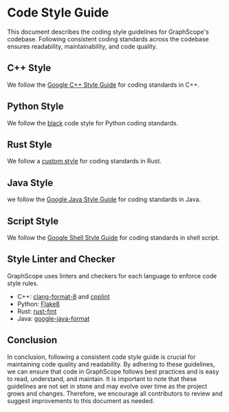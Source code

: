 # Code Style Guide


This document describes the coding style guidelines for GraphScope's codebase.
Following consistent coding standards across the codebase ensures readability, maintainability, and code quality.

## C++ Style

We follow the [Google C++ Style Guide][1] for coding standards in C++.

## Python Style

We follow the [black][2] code style for Python coding standards.

## Rust Style

We follow a [custom style][3] for coding standards in Rust.

## Java Style

we follow the [Google Java Style Guide][4] for coding standards in Java.

## Script Style

We follow the [Google Shell Style Guide][5] for coding standards in shell script.

## Style Linter and Checker

GraphScope uses linters and checkers for each language to enforce code style rules.

- C++: [clang-format-8][6] and [cpplint][7]
- Python: [Flake8][8]
- Rust: [rust-fmt][9]
- Java: [google-java-format][10]

## Conclusion

In conclusion, following a consistent code style guide is crucial for maintaining code quality and readability. By adhering to these guidelines, we can ensure that code in GraphScope follows best practices and is easy to read, understand, and maintain. It is important to note that these guidelines are not set in stone and may evolve over time as the project grows and changes. Therefore, we encourage all contributors to review and suggest improvements to this document as needed.


[1]: https://google.github.io/styleguide/cppguide.html
[2]: https://github.com/psf/black
[3]: https://github.com/alibaba/GraphScope/blob/main/interactive_engine/executor/rustfmt.toml
[4]: https://google.github.io/styleguide/javaguide.html
[5]: https://google.github.io/styleguide/shellguide.html
[6]: https://releases.llvm.org/8.0.0/tools/clang/docs/ClangFormat.html
[7]: https://github.com/cpplint/cpplint
[8]: https://flake8.pycqa.org/en/latest/
[9]: https://github.com/rust-lang/rustfmt
[10]: https://github.com/google/google-java-format

